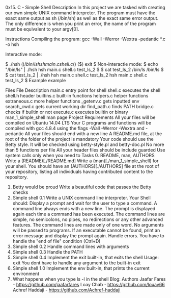 0x15. C - Simple Shell
Description
In this project we are tasked with creating our own simple UNIX command interpreter. The program must have the exact same output as sh (/bin/sh) as well as the exact same error output. The only difference is when you print an error, the name of the program must be equivalent to your argv[0].

Instructions
Compiling the program: gcc -Wall -Werror -Wextra -pedantic *.c -o hsh

Interactive mode:

$ ./hsh
($) /bin/ls
hsh main.c shell.c
($)
($) exit
$
Non-interactie mode:
$ echo "/bin/ls" | ./hsh
hsh main.c shell.c test_ls_2
$
$ cat test_ls_2
/bin/ls
/bin/ls
$
$ cat test_ls_2 | ./hsh
hsh main.c shell.c test_ls_2
hsh main.c shell.c test_ls_2
$
Example
example

Files
File	Description
main.c	entry point for shell
shell.c	executes the shell
shell.h	header
builtins.c	built-in functions
helpers.c	helper functions
extraneous.c	more helper functions
_getenv.c	gets inputted env
search_cwd.c	gets current working dir
find_path.c	finds PATH
bridge.c	checks if builtin or not
execute.c	executes builtin or binary
man_1_simple_shell	man page
Project Requirements
All your files will be compiled on Ubuntu 14.04 LTS
Your C programs and functions will be compiled with gcc 4.8.4 using the flags -Wall -Werror -Wextra and -pedantic
All your files should end with a new line
A README.md file, at the root of the folder of the project is mandatory
Your code should use the Betty style. It will be checked using betty-style.pl and betty-doc.pl
No more than 5 functions per file
All your header files should be include guarded
Use system calls only when you need to
Tasks
0. README, man, AUTHORS
Write a (README)[./README.md]
Write a (man)[./man_1_simple_shell] for your shell.
You should have an (AUTHORS)[./AUTHORS] file at the root of your repository, listing all individuals having contributed content to the repository.
1. Betty would be proud
Write a beautiful code that passes the Betty checks
2. Simple shell 0.1
Write a UNIX command line interpreter.
Your Shell should:
Display a prompt and wait for the user to type a command. A command line always ends with a new line.
The prompt is displayed again each time a command has been executed.
The command lines are simple, no semicolons, no pipes, no redirections or any other advanced features.
The command lines are made only of one word. No arguments will be passed to programs.
If an executable cannot be found, print an error message and display the prompt again.
Handle errors.
You have to handle the "end of file" condition (Ctrl+D)
3. Simple shell 0.2
Handle command lines with arguments
4. Simple shell 0.3
Handle the PATH
5. Simple shell 0.4
Implement the exit built-in, that exits the shell
Usage: exit
You dont have to handle any argument to the built-in exit
6. Simple shell 1.0
Implement the env built-in, that prints the current environment
7. What happens when you type ls -l in the shell
Blog:
Authors
Jaafar Fares - <https://github.com/jaafarfares>
Loay Chab - <https://github.com/louay66>
Achref Haddaji - <https://github.com/Achref-haddaji>

